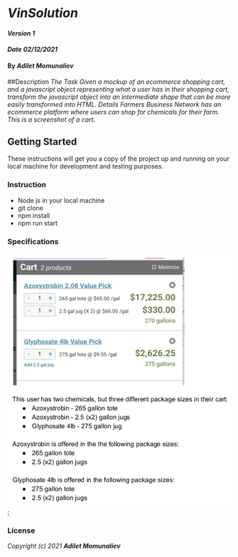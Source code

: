 # _VinSolution_

#### _Version 1_
#### _Date 02/12/2021_
#### By _**Adilet Momunaliev**_


##Description
_The Task
Given a mockup of an ecommerce shopping cart, and a javascript object representing
what a user has in their shopping cart, transform the javascript object into an
intermediate shape that can be more easily transformed into HTML._
_Details
Farmers Business Network has an ecommerce platform where users can shop for
chemicals for their farm. This is a screenshot of a cart._

## Getting Started

These instructions will get you a copy of the project up and running on your local machine for development and testing purposes.

### Instruction

* Node js in your local machine
* git clone
* npm install
* npm run start
### Specifications
  ![min-width:620px](card.png);

### License

*_Copyright (c) 2021 **Adilet Momunaliev**_*
